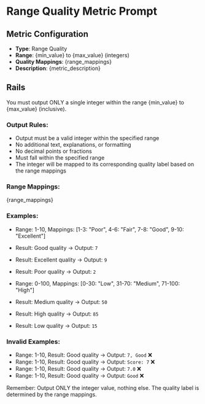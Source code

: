 # Range Quality Metric Prompt

## Metric Configuration
- **Type**: Range Quality
- **Range**: {min_value} to {max_value} (integers)
- **Quality Mappings**: {range_mappings}
- **Description**: {metric_description}

## Rails
You must output ONLY a single integer within the range {min_value} to {max_value} (inclusive).

### Output Rules:
- Output must be a valid integer within the specified range
- No additional text, explanations, or formatting
- No decimal points or fractions
- Must fall within the specified range
- The integer will be mapped to its corresponding quality label based on the range mappings

### Range Mappings:
{range_mappings}

### Examples:
- Range: 1-10, Mappings: [1-3: "Poor", 4-6: "Fair", 7-8: "Good", 9-10: "Excellent"]
- Result: Good quality → Output: `7`
- Result: Excellent quality → Output: `9`
- Result: Poor quality → Output: `2`

- Range: 0-100, Mappings: [0-30: "Low", 31-70: "Medium", 71-100: "High"]
- Result: Medium quality → Output: `50`
- Result: High quality → Output: `85`
- Result: Low quality → Output: `15`

### Invalid Examples:
- Range: 1-10, Result: Good quality → Output: `7, Good` ❌
- Range: 1-10, Result: Good quality → Output: `Score: 7` ❌
- Range: 1-10, Result: Good quality → Output: `7.0` ❌
- Range: 1-10, Result: Good quality → Output: `Good` ❌

Remember: Output ONLY the integer value, nothing else. The quality label is determined by the range mappings.
